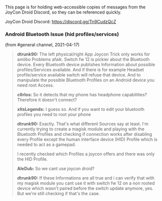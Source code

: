 This page is for holding web-accessible copies of messages from the JoyCon Droid Discord, so they can be referenced quickly.

JoyCon Droid Discord: https://discord.gg/Tn9CudzQcZ

### Android Bluetooth Issue (hid profiles/services)

(from #general channel, 2021-04-17)
> **dtrunk90:** The left physical/right App Joycon Trick only works for amiibo Problems afaik. Switch fw 12 is pickier about the Bluetooth device. Every Bluetooth device publishes Information about possible profiles/Services available. And if there is for example Headset profile/service available switch will refuse that device. And to manipulate the possible Bluetooth Profiles on an Android device you need root Access.
>
> **c6rlos:** So it detects that my phone has headphone capabilities? Therefore it doesn't connect?
>
> **xItsLegendx:** I guess so. And if you want to edit your bluetooth profiles you need to root your phone
>
> **dtrunk90:** Exactly. That's what different Sources say at least. I'm currently trying to create a magisk module and playing with the Bluetooth Profiles and checking if connection works after disabling every Profile except the human interface device (HID) Profile which is needed to act as a gamepad.
>
> I recently checked which Profiles a joycon offers and there was only the HID Profile.
>
> **AleDub:** So we cant use joycon droid?
>
> **dtrunk90:** If these Informations are all true and i can verify that with my magisk module you cant use it with switch fw 12 on a non rooted device which wasn't paired before the switch update anymore, yes. But we're still checking if that's the case.